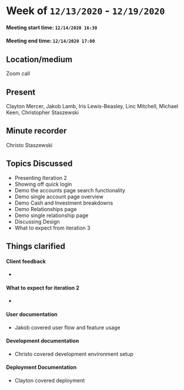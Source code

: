 #  Week of `12/13/2020` - `12/19/2020`
####  Meeting start time: `12/14/2020 16:30`
####  Meeting end time: `12/14/2020 17:00`
##  Location/medium
Zoom call

## Present
Clayton Mercer, Jakob Lamb, Iris Lewis-Beasley, Linc Mitchell, Michael Keen, Christopher Staszewski

## Minute recorder
Christo Staszewski

## Topics Discussed
- Presenting Iteration 2
- Showing off quick login
- Demo the accounts page search functionality
- Demo single account page overview
- Demo Cash and Investment breakdowns
- Demo Relationships page
- Demo single relationship page
- Discussing Design
- What to expect from iteration 3

## Things clarified
#### Client feedback
- 
#### What to expect for iteration 2
- 
#### User documentation
- Jakob covered user flow and feature usage
#### Development documentation
- Christo covered development environment setup
#### Deployment Documentation
- Clayton covered deployment


